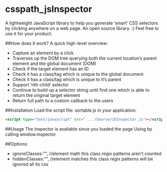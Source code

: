 # csspath_jsInspector
A lightweight JavaScript library to help you generate ‘smart’ CSS selectors by clicking anywhere on a web page.
An open source library. :) Feel free to use it for your product.

##How does it work?
A quick high-level overview:
- Capture an element by a click
- Traverses up the DOM tree querying both the current location’s parent element and the global document (DOM)
- Check if the target element has an ID
- Check it has a class/tag which is unique to the global document
- Check it has a class/tag which is unique to it’s parent
- Support ‘nth-child’ selector
- Continue to build up a selector string until find one which is able to return the original target element
- Return full path to a custom callback to the users

##Installation
Load the script file: sortable.js in your application:
```html
<script type="text/javascript" src="..../Source/ibInspector.js"></script>
```

##Usage
 The inspector is available since you loaded the page
 Using by calling window.inspector
 
##Options:
- ignoreClasses:"", //element math this class regix patterns aren't counted
- hiddenClasses:"", //element matches this class regix patterns will be ignored all its css
